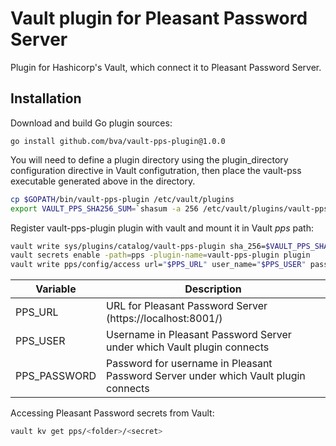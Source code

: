 # Vault plugin for Pleasant Password Server

Plugin for Hashicorp's Vault, which connect it to Pleasant Password Server.

## Installation

Download and build Go plugin sources:

```
go install github.com/bva/vault-pps-plugin@1.0.0
```
You will need to define a plugin directory using the plugin_directory configuration directive in Vault configutration,
then place the vault-pss executable generated above in the directory.

```bash
cp $GOPATH/bin/vault-pps-plugin /etc/vault/plugins
export VAULT_PPS_SHA256_SUM=`shasum -a 256 /etc/vault/plugins/vault-pps-plugin | awk '{ print $1; }'`
```

Register vault-pps-plugin plugin with vault and mount it in Vault _pps_ path:

```bash
vault write sys/plugins/catalog/vault-pps-plugin sha_256=$VAULT_PPS_SHA256_SUM command=vault-pps-plugin
vault secrets enable -path=pps -plugin-name=vault-pps-plugin plugin
vault write pps/config/access url="$PPS_URL" user_name="$PPS_USER" password="$PPS_PASSWORD"
```

| Variable             | Description                                                                         |
| ---------------------|-------------------------------------------------------------------------------------|
| PPS_URL              | URL for Pleasant Password Server (https://localhost:8001/)                          |
| PPS_USER             | Username in Pleasant Password Server under which Vault plugin connects              |
| PPS_PASSWORD         | Password for username in Pleasant Password Server under which Vault plugin connects |


Accessing Pleasant Password secrets from Vault:

```bash
vault kv get pps/<folder>/<secret>
```
